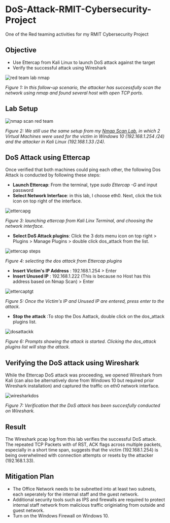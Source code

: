 # DoS-Attack-RMIT-Cybersecurity-Project
One of the Red teaming activities for my RMIT Cybersecurity Project

## Objective

- Use Ettercap from Kali Linux to launch DoS attack against the target
- Verify the successful attack using Wireshark

![red team lab nmap](https://github.com/user-attachments/assets/092e32ce-cdae-4509-8172-231a3503be58)

*Figure 1: In this follow-up scenario, the attacker has successfully scan the network using nmap and found several host with open TCP ports.*

## Lab Setup

![nmap scan red team](https://github.com/user-attachments/assets/b2a83336-6849-4f89-84b0-6fa195d3352a)

*Figure 2: We still use the same setup from my [Nmap Scan Lab](https://github.com/Kazu010101/Nmap-Scan-RMIT-Cybersecurity-Project/blob/main/README.md), in which 2 Virtual Machines were used for the victim in Windows 10 (192.168.1.254 /24) and the attacker in Kali Linux (192.168.1.33 /24).* 

## DoS Attack using Ettercap

Once verified that both machines could ping each other, the following Dos Attack is conducted by following these steps:
- **Launch Ettercap**: From the terminal, type *sudo Ettercap -G* and input password
- **Select Network Interface**: in this lab, I choose eth0. Next, click the tick icon on top right of the interface.

![ettercapg](https://github.com/user-attachments/assets/4a10ed0d-5cf4-48f4-8a1f-e1b43ed6f066)

*Figure 3: launching ettercap from Kali Linx Terminal, and choosing the network interface.*

- **Select DoS Attack plugins**: Click the 3 dots menu icon on top right > Plugins > Manage Plugins > double click dos_attack from the list.

![ettercap steps](https://github.com/user-attachments/assets/a4918a11-481f-46ba-ae55-79547a2b7481)

*Figure 4: selecting the dos attack from Ettercap plugins*

- **Insert Victim's IP Address** : 192.168.1.254 > Enter 
- **Insert Unused IP** : 192.168.1.222 (This is because no Host has this address based on Nmap Scan) > Enter

![ettercaptgt](https://github.com/user-attachments/assets/13a350a1-942c-482d-8cd6-ddabe976c372)

*Figure 5: Once the Victim's IP and Unused IP are entered, press enter to the attack.*

- **Stop the attack** :To stop the Dos Aattack, double click on the dos_attack plugins list.

![dosattackk](https://github.com/user-attachments/assets/7788ac07-b030-4629-a89d-f676eed01d56)

*Figure 6: Prompts showing the attack is started. Clicking the dos_attack plugins list will stop the attack.*

## Verifying the DoS attack using Wireshark

While the Ettercap DoS attack was proceeding, we opened Wireshark from Kali (can also be alternatively done from Windows 10 but required prior Wireshark installation) and captured the traffic on eth0 network interface.

![wiresharkdos](https://github.com/user-attachments/assets/d263811a-35d2-4d58-aa3d-a42e21f69b63)

*Figure 7: Verification that the DoS attack has been succesfully conducted on Wireshark.*

## Result

The Wireshark pcap log from this lab verifies the successful DoS attack. The repeated TCP Packets with of RST, ACK flags across multiple packets, especially in a short time span, suggests that the victim (192.168.1.254) is being overwhelmed with connection attempts or resets by the attacker (192.168.1.33).

## Mitigation Plan

- The Office Network needs to be subnetted into at least two subnets, each seperately for the internal staff and the guest network.
- Additional security tools such as IPS and firewalls are required to protect internal staff network from malicious traffic originiating from outside and guest network.
- Turn on the Windows Firewall on Windows 10.
